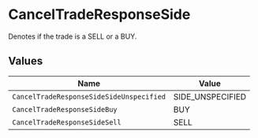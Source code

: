 # CancelTradeResponseSide

Denotes if the trade is a SELL or a BUY.


## Values

| Name                                     | Value                                    |
| ---------------------------------------- | ---------------------------------------- |
| `CancelTradeResponseSideSideUnspecified` | SIDE_UNSPECIFIED                         |
| `CancelTradeResponseSideBuy`             | BUY                                      |
| `CancelTradeResponseSideSell`            | SELL                                     |